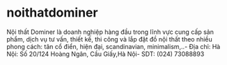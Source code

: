 # noithatdominer
Nội thất Dominer là doanh nghiệp hàng đầu trong lĩnh vực cung cấp sản phẩm, dịch vụ tư vấn, thiết kế, thi công và lắp đặt đồ nội thất theo nhiều phong cách: tân cổ điển, hiện đại, scandinavian, minimalism,..- Địa chỉ: Hà Nội: Số 20/124 Hoàng Ngân, Cầu Giấy,Hà Nội- SDT: (024) 73088893
